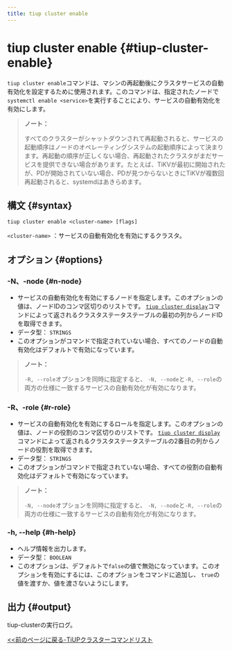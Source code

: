```yaml
---
title: tiup cluster enable
---
```


# tiup cluster enable {#tiup-cluster-enable}

`tiup cluster enable`コマンドは、マシンの再起動後にクラスタサービスの自動有効化を設定するために使用されます。このコマンドは、指定されたノードで`systemctl enable <service>`を実行することにより、サービスの自動有効化を有効にします。

> **ノート：**
>
> すべてのクラスターがシャットダウンされて再起動されると、サービスの起動順序はノードのオペレーティングシステムの起動順序によって決まります。再起動の順序が正しくない場合、再起動されたクラスタがまだサービスを提供できない場合があります。たとえば、TiKVが最初に開始されたが、PDが開始されていない場合、PDが見つからないときにTiKVが複数回再起動されると、systemdはあきらめます。

## 構文 {#syntax}

```shell
tiup cluster enable <cluster-name> [flags]
```

`<cluster-name>` ：サービスの自動有効化を有効にするクラスタ。

## オプション {#options}

### -N、-node {#n-node}

-   サービスの自動有効化を有効にするノードを指定します。このオプションの値は、ノードIDのコンマ区切りのリストです。 [`tiup cluster display`](/tiup/tiup-component-cluster-display.md)コマンドによって返されるクラスタステータステーブルの最初の列からノードIDを取得できます。
-   データ型： `STRINGS`
-   このオプションがコマンドで指定されていない場合、すべてのノードの自動有効化はデフォルトで有効になっています。

> **ノート：**
>
> `-R, --role`オプションを同時に指定すると、 `-N, --node`と`-R, --role`の両方の仕様に一致するサービスの自動有効化が有効になります。

### -R、-role {#r-role}

-   サービスの自動有効化を有効にするロールを指定します。このオプションの値は、ノードの役割のコンマ区切りのリストです。 [`tiup cluster display`](/tiup/tiup-component-cluster-display.md)コマンドによって返されるクラスタステータステーブルの2番目の列からノードの役割を取得できます。
-   データ型： `STRINGS`
-   このオプションがコマンドで指定されていない場合、すべての役割の自動有効化はデフォルトで有効になっています。

> **ノート：**
>
> `-N, --node`オプションを同時に指定すると、 `-N, --node`と`-R, --role`の両方の仕様に一致するサービスの自動有効化が有効になります。

### -h, --help {#h-help}

-   ヘルプ情報を出力します。
-   データ型： `BOOLEAN`
-   このオプションは、デフォルトで`false`の値で無効になっています。このオプションを有効にするには、このオプションをコマンドに追加し、 `true`の値を渡すか、値を渡さないようにします。

## 出力 {#output}

tiup-clusterの実行ログ。

[&lt;&lt;前のページに戻る-TiUPクラスターコマンドリスト](/tiup/tiup-component-cluster.md#command-list)
